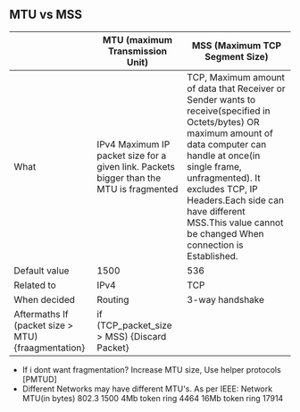 ## MTU vs MSS

||MTU (maximum Transmission Unit)|MSS (Maximum TCP Segment Size)|
|---|---|---|
|What|IPv4 Maximum IP packet size for a given link. Packets bigger than the MTU is fragmented|TCP, Maximum amount of data that Receiver or Sender wants to receive(specified in Octets/bytes) OR maximum amount of data computer can handle at once(in single frame, unfragmented). It excludes TCP, IP Headers.Each side can have different MSS.This value cannot be changed When connection is Established.|
|Default value|1500| 536|
|Related to|IPv4|	TCP|
|When decided|Routing|3-way handshake|
|Aftermaths 	If (packet size > MTU) {fraagmentation}|	if (TCP_packet_size > MSS) {Discard Packet}|

- If i dont want fragmentation? Increase MTU size, Use helper protocols [PMTUD]
- Different Networks may have different MTU's. As per IEEE:
        Network               MTU(in bytes)
            802.3                    1500
            4Mb token ring     4464
            16Mb token ring   17914
